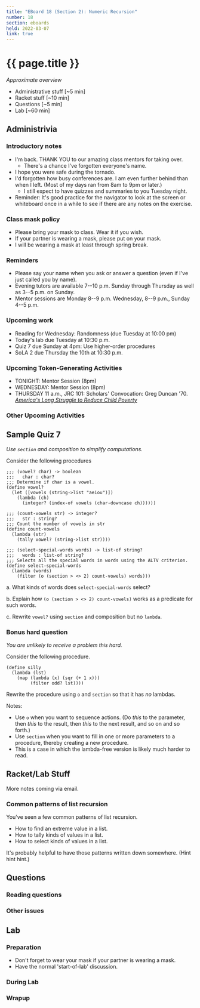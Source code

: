 ```yaml
---
title: "EBoard 18 (Section 2): Numeric Recursion"
number: 18
section: eboards
held: 2022-03-07
link: true
---
```

# {{ page.title }}

_Approximate overview_

* Administrative stuff [~5 min]
* Racket stuff [~10 min]
* Questions [~5 min]
* Lab [~60 min]

Administrivia
-------------

### Introductory notes

* I'm back.  THANK YOU to our amazing class mentors for taking over.
    * There's a chance I've forgotten everyone's name.
* I hope you were safe during the tornado.
* I'd forgotten how busy conferences are.  I am even further behind than
  when I left.  (Most of my days ran from 8am to 9pm or later.)
    * I still expect to have quizzes and summaries to you Tuesday night.
* Reminder: It's good practice for the navigator to look at the screen 
  or whiteboard once in a while to see if there are any notes on
  the exercise.

### Class mask policy

* Please bring your mask to class.  Wear it if you wish.
* If your partner is wearing a mask, please put on your mask.
* I will be wearing a mask at least through spring break.

### Reminders

* Please say your name when you ask or answer a question (even if I've
  just called you by name).
* Evening tutors are available 7--10 p.m. Sunday through Thursday as
  well as 3--5 p.m. on Sunday.
* Mentor sessions are Monday 8--9 p.m.  Wednesday, 8--9 p.m., Sunday 4--5 p.m.

### Upcoming work

* Reading for Wednesday: Randomness (due Tuesday at 10:00 pm)
* Today's lab due Tuesday at 10:30 p.m.
* Quiz 7 due Sunday at 4pm: Use higher-order procedures
* SoLA 2 due Thursday the 10th at 10:30 p.m.

### Upcoming Token-Generating Activities

* TONIGHT: Mentor Session (8pm)
* WEDNESDAY: Mentor Session (8pm)
* THURSDAY 11 a.m., JRC 101: Scholars' Convocation: Greg Duncan '70.
  [_America's Long Struggle to Reduce Child Poverty_](https://grinnellcollege.webex.com/grinnellcollege/onstage/g.php?MTID=e6593d17f299f27465981e67fd39a6580)

### Other Upcoming Activities

Sample Quiz 7
-------------

_Use `section` and composition to simplify computations._

Consider the following procedures

```drracket
;;; (vowel? char) -> boolean
;;;   char : char?
;;; Determine if char is a vowel.
(define vowel?
  (let ([vowels (string->list "aeiou")])
    (lambda (ch)
      (integer? (index-of vowels (char-downcase ch))))))

;;; (count-vowels str) -> integer?
;;;   str : string?
;;; Count the number of vowels in str
(define count-vowels
  (lambda (str)
    (tally vowel? (string->list str))))

;;; (select-special-words words) -> list-of string?
;;;   words : list-of string?
;;; Selects all the special words in words using the ALTV criterion.
(define select-special-words
  (lambda (words)
    (filter (o (section > <> 2) count-vowels) words)))
```

a. What kinds of words does `select-special-words` select?

b. Explain how `(o (section > <> 2) count-vowels)` works as a
predicate for such words.

c. Rewrite `vowel?` using `section` and composition but no
`lambda`.

### Bonus hard question

_You are unlikely to receive a problem this hard._

Consider the following procedure.

```drracket
(define silly
  (lambda (lst)
    (map (lambda (x) (sqr (+ 1 x)))
         (filter odd? lst))))
```

Rewrite the procedure using `o` and `section` so that it has *no* lambdas.

Notes:

* Use `o` when you want to sequence actions. (Do *this* to the parameter,
then *this* to the result, then *this* to the next result, and so on and
so forth.)
* Use `section` when you want to fill in one or more parameters to a procedure, thereby creating a new procedure.
* This is a case in which the lambda-free version is likely much harder to
  read.

Racket/Lab Stuff
----------------

More notes coming via email.

### Common patterns of list recursion

You've seen a few common patterns of list recursion.

* How to find an extreme value in a list.
* How to tally kinds of values in a list.
* How to select kinds of values in a list.

It's probably helpful to have those patterns written down somewhere.
(Hint hint hint.)

Questions
---------

### Reading questions

### Other issues

Lab
---

### Preparation

* Don't forget to wear your mask if your partner is wearing a mask.
* Have the normal 'start-of-lab' discussion.

### During Lab

### Wrapup

